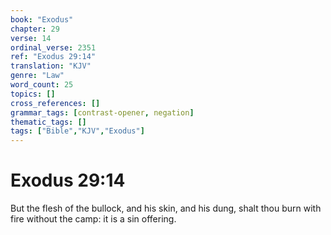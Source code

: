 ```yaml
---
book: "Exodus"
chapter: 29
verse: 14
ordinal_verse: 2351
ref: "Exodus 29:14"
translation: "KJV"
genre: "Law"
word_count: 25
topics: []
cross_references: []
grammar_tags: [contrast-opener, negation]
thematic_tags: []
tags: ["Bible","KJV","Exodus"]
---
```


# Exodus 29:14

But the flesh of the bullock, and his skin, and his dung, shalt thou burn with fire without the camp: it is a sin offering.
